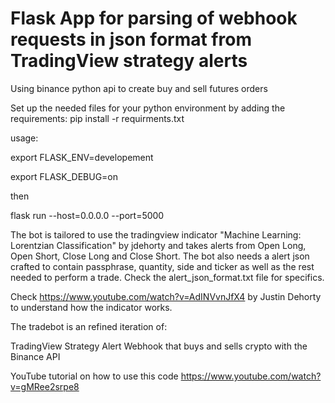 # Flask App for parsing of webhook requests in json format from TradingView strategy alerts
Using binance python api to create buy and sell futures orders

Set up the needed files for your python environment by adding the requirements: pip install -r requirments.txt

usage: 

export FLASK_ENV=developement

export FLASK_DEBUG=on

then

flask run --host=0.0.0.0 --port=5000

The bot is tailored to use the tradingview indicator "Machine Learning: Lorentzian Classification" by jdehorty and takes alerts from Open Long, Open Short, Close Long and Close Short. The bot also needs a alert json crafted to contain passphrase, quantity, side and ticker as well as the rest needed to perform a trade. Check the alert_json_format.txt file for specifics.

Check https://www.youtube.com/watch?v=AdINVvnJfX4 by Justin Dehorty to understand how the indicator works.


The tradebot is an refined iteration of:

TradingView Strategy Alert Webhook that buys and sells crypto with the Binance API

YouTube tutorial on how to use this code
https://www.youtube.com/watch?v=gMRee2srpe8
